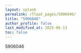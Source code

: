 ```yaml
---
layout: splash
permalink: /float_pages/5906046/
title: "5906046"
author_profile: false
last_modified_at: 2025-06-13
toc: false
---
```

 
5906046
